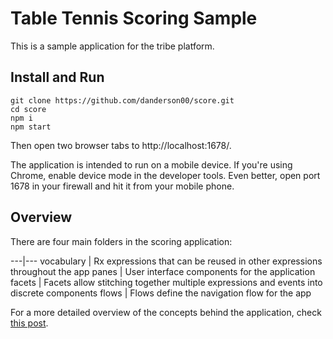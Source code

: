 # Table Tennis Scoring Sample

This is a sample application for the tribe platform.

## Install and Run

```
git clone https://github.com/danderson00/score.git
cd score
npm i
npm start
```

Then open two browser tabs to http://localhost:1678/.

The application is intended to run on a mobile device. If you're using Chrome, enable device mode
in the developer tools. Even better, open port 1678 in your firewall and hit it from your mobile phone.

## Overview

There are four main folders in the scoring application:

---|---
vocabulary | Rx expressions that can be reused in other expressions throughout the app
panes      | User interface components for the application
facets     | Facets allow stitching together multiple expressions and events into discrete components
flows      | Flows define the navigation flow for the app

For a more detailed overview of the concepts behind the application, check 
[this post]().